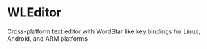 # WLEditor
Cross-platform text editor with WordStar like key bindings for Linux, Android, and ARM platforms

